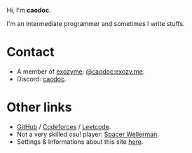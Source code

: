 Hi, I'm **caodoc**.

I'm an intermediate programmer and sometimes I write stuffs.

# Contact

+ A member of [exozyme](https://exozy.me): [@caodoc:exozy.me](https://caodoc.exozy.me/).
+ Discord: [caodoc](https://discord.com/users/800173074166710282).

# Other links

+ [GitHub](https://github.com/caodoc) / [Codeforces](https://codeforces.com/profile/caodoc) / [Leetcode](https://leetcode.com/u/caodoc/).
+ Not a very skilled osu! player: [Spacer Wellerman](https://osu.ppy.sh/users/21126929).
+ Settings & Informations about this site [here](./settings).